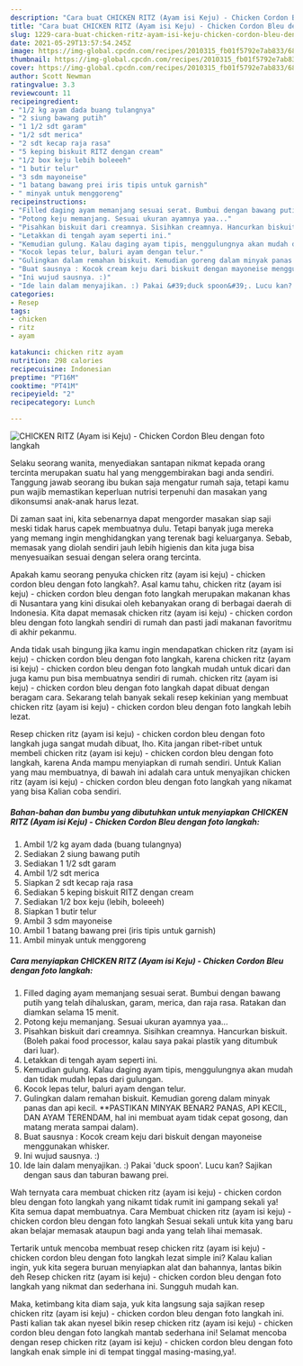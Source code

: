 ```yaml
---
description: "Cara buat CHICKEN RITZ (Ayam isi Keju) - Chicken Cordon Bleu dengan foto langkah yang nikmat dan Mudah Dibuat"
title: "Cara buat CHICKEN RITZ (Ayam isi Keju) - Chicken Cordon Bleu dengan foto langkah yang nikmat dan Mudah Dibuat"
slug: 1229-cara-buat-chicken-ritz-ayam-isi-keju-chicken-cordon-bleu-dengan-foto-langkah-yang-nikmat-dan-mudah-dibuat
date: 2021-05-29T13:57:54.245Z
image: https://img-global.cpcdn.com/recipes/2010315_fb01f5792e7ab833/680x482cq70/chicken-ritz-ayam-isi-keju-chicken-cordon-bleu-dengan-foto-langkah-foto-resep-utama.jpg
thumbnail: https://img-global.cpcdn.com/recipes/2010315_fb01f5792e7ab833/680x482cq70/chicken-ritz-ayam-isi-keju-chicken-cordon-bleu-dengan-foto-langkah-foto-resep-utama.jpg
cover: https://img-global.cpcdn.com/recipes/2010315_fb01f5792e7ab833/680x482cq70/chicken-ritz-ayam-isi-keju-chicken-cordon-bleu-dengan-foto-langkah-foto-resep-utama.jpg
author: Scott Newman
ratingvalue: 3.3
reviewcount: 11
recipeingredient:
- "1/2 kg ayam dada buang tulangnya"
- "2 siung bawang putih"
- "1 1/2 sdt garam"
- "1/2 sdt merica"
- "2 sdt kecap raja rasa"
- "5 keping biskuit RITZ dengan cream"
- "1/2 box keju lebih boleeeh"
- "1 butir telur"
- "3 sdm mayoneise"
- "1 batang bawang prei iris tipis untuk garnish"
- " minyak untuk menggoreng"
recipeinstructions:
- "Filled daging ayam memanjang sesuai serat. Bumbui dengan bawang putih yang telah dihaluskan, garam, merica, dan raja rasa. Ratakan dan diamkan selama 15 menit."
- "Potong keju memanjang. Sesuai ukuran ayamnya yaa..."
- "Pisahkan biskuit dari creamnya. Sisihkan creamnya. Hancurkan biskuit. (Boleh pakai food processor, kalau saya pakai plastik yang ditumbuk dari luar)."
- "Letakkan di tengah ayam seperti ini."
- "Kemudian gulung. Kalau daging ayam tipis, menggulungnya akan mudah dan tidak mudah lepas dari gulungan."
- "Kocok lepas telur, baluri ayam dengan telur."
- "Gulingkan dalam remahan biskuit. Kemudian goreng dalam minyak panas dan api kecil. **PASTIKAN MINYAK BENAR2 PANAS, API KECIL, DAN AYAM TERENDAM, hal ini membuat ayam tidak cepat gosong, dan matang merata sampai dalam)."
- "Buat sausnya : Kocok cream keju dari biskuit dengan mayoneise menggunakan whisker."
- "Ini wujud sausnya. :)"
- "Ide lain dalam menyajikan. :) Pakai &#39;duck spoon&#39;. Lucu kan? Sajikan dengan saus dan taburan bawang prei."
categories:
- Resep
tags:
- chicken
- ritz
- ayam

katakunci: chicken ritz ayam 
nutrition: 298 calories
recipecuisine: Indonesian
preptime: "PT16M"
cooktime: "PT41M"
recipeyield: "2"
recipecategory: Lunch

---
```



![CHICKEN RITZ (Ayam isi Keju) - Chicken Cordon Bleu dengan foto langkah](https://img-global.cpcdn.com/recipes/2010315_fb01f5792e7ab833/680x482cq70/chicken-ritz-ayam-isi-keju-chicken-cordon-bleu-dengan-foto-langkah-foto-resep-utama.jpg)

Selaku seorang wanita, menyediakan santapan nikmat kepada orang tercinta merupakan suatu hal yang menggembirakan bagi anda sendiri. Tanggung jawab seorang ibu bukan saja mengatur rumah saja, tetapi kamu pun wajib memastikan keperluan nutrisi terpenuhi dan masakan yang dikonsumsi anak-anak harus lezat.

Di zaman  saat ini, kita sebenarnya dapat mengorder masakan siap saji meski tidak harus capek membuatnya dulu. Tetapi banyak juga mereka yang memang ingin menghidangkan yang terenak bagi keluarganya. Sebab, memasak yang diolah sendiri jauh lebih higienis dan kita juga bisa menyesuaikan sesuai dengan selera orang tercinta. 



Apakah kamu seorang penyuka chicken ritz (ayam isi keju) - chicken cordon bleu dengan foto langkah?. Asal kamu tahu, chicken ritz (ayam isi keju) - chicken cordon bleu dengan foto langkah merupakan makanan khas di Nusantara yang kini disukai oleh kebanyakan orang di berbagai daerah di Indonesia. Kita dapat memasak chicken ritz (ayam isi keju) - chicken cordon bleu dengan foto langkah sendiri di rumah dan pasti jadi makanan favoritmu di akhir pekanmu.

Anda tidak usah bingung jika kamu ingin mendapatkan chicken ritz (ayam isi keju) - chicken cordon bleu dengan foto langkah, karena chicken ritz (ayam isi keju) - chicken cordon bleu dengan foto langkah mudah untuk dicari dan juga kamu pun bisa membuatnya sendiri di rumah. chicken ritz (ayam isi keju) - chicken cordon bleu dengan foto langkah dapat dibuat dengan beragam cara. Sekarang telah banyak sekali resep kekinian yang membuat chicken ritz (ayam isi keju) - chicken cordon bleu dengan foto langkah lebih lezat.

Resep chicken ritz (ayam isi keju) - chicken cordon bleu dengan foto langkah juga sangat mudah dibuat, lho. Kita jangan ribet-ribet untuk membeli chicken ritz (ayam isi keju) - chicken cordon bleu dengan foto langkah, karena Anda mampu menyiapkan di rumah sendiri. Untuk Kalian yang mau membuatnya, di bawah ini adalah cara untuk menyajikan chicken ritz (ayam isi keju) - chicken cordon bleu dengan foto langkah yang nikamat yang bisa Kalian coba sendiri.

<!--inarticleads1-->

##### Bahan-bahan dan bumbu yang dibutuhkan untuk menyiapkan CHICKEN RITZ (Ayam isi Keju) - Chicken Cordon Bleu dengan foto langkah:

1. Ambil 1/2 kg ayam dada (buang tulangnya)
1. Sediakan 2 siung bawang putih
1. Sediakan 1 1/2 sdt garam
1. Ambil 1/2 sdt merica
1. Siapkan 2 sdt kecap raja rasa
1. Sediakan 5 keping biskuit RITZ dengan cream
1. Sediakan 1/2 box keju (lebih, boleeeh)
1. Siapkan 1 butir telur
1. Ambil 3 sdm mayoneise
1. Ambil 1 batang bawang prei (iris tipis untuk garnish)
1. Ambil  minyak untuk menggoreng




<!--inarticleads2-->

##### Cara menyiapkan CHICKEN RITZ (Ayam isi Keju) - Chicken Cordon Bleu dengan foto langkah:

1. Filled daging ayam memanjang sesuai serat. Bumbui dengan bawang putih yang telah dihaluskan, garam, merica, dan raja rasa. Ratakan dan diamkan selama 15 menit.
1. Potong keju memanjang. Sesuai ukuran ayamnya yaa...
1. Pisahkan biskuit dari creamnya. Sisihkan creamnya. Hancurkan biskuit. (Boleh pakai food processor, kalau saya pakai plastik yang ditumbuk dari luar).
1. Letakkan di tengah ayam seperti ini.
1. Kemudian gulung. Kalau daging ayam tipis, menggulungnya akan mudah dan tidak mudah lepas dari gulungan.
1. Kocok lepas telur, baluri ayam dengan telur.
1. Gulingkan dalam remahan biskuit. Kemudian goreng dalam minyak panas dan api kecil. **PASTIKAN MINYAK BENAR2 PANAS, API KECIL, DAN AYAM TERENDAM, hal ini membuat ayam tidak cepat gosong, dan matang merata sampai dalam).
1. Buat sausnya : Kocok cream keju dari biskuit dengan mayoneise menggunakan whisker.
1. Ini wujud sausnya. :)
1. Ide lain dalam menyajikan. :) Pakai &#39;duck spoon&#39;. Lucu kan? Sajikan dengan saus dan taburan bawang prei.




Wah ternyata cara membuat chicken ritz (ayam isi keju) - chicken cordon bleu dengan foto langkah yang nikamt tidak rumit ini gampang sekali ya! Kita semua dapat membuatnya. Cara Membuat chicken ritz (ayam isi keju) - chicken cordon bleu dengan foto langkah Sesuai sekali untuk kita yang baru akan belajar memasak ataupun bagi anda yang telah lihai memasak.

Tertarik untuk mencoba membuat resep chicken ritz (ayam isi keju) - chicken cordon bleu dengan foto langkah lezat simple ini? Kalau kalian ingin, yuk kita segera buruan menyiapkan alat dan bahannya, lantas bikin deh Resep chicken ritz (ayam isi keju) - chicken cordon bleu dengan foto langkah yang nikmat dan sederhana ini. Sungguh mudah kan. 

Maka, ketimbang kita diam saja, yuk kita langsung saja sajikan resep chicken ritz (ayam isi keju) - chicken cordon bleu dengan foto langkah ini. Pasti kalian tak akan nyesel bikin resep chicken ritz (ayam isi keju) - chicken cordon bleu dengan foto langkah mantab sederhana ini! Selamat mencoba dengan resep chicken ritz (ayam isi keju) - chicken cordon bleu dengan foto langkah enak simple ini di tempat tinggal masing-masing,ya!.

